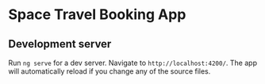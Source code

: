 # Space Travel Booking App

## Development server

Run `ng serve` for a dev server. Navigate to `http://localhost:4200/`. The app will automatically reload if you change any of the source files.
